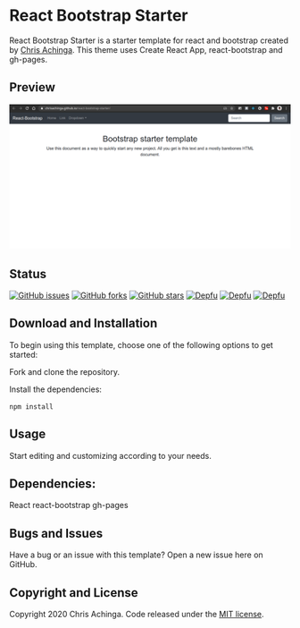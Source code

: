 # React Bootstrap Starter

React Bootstrap Starter is a starter template for react and bootstrap created by [Chris Achinga](http://chrisachinga.me). This theme uses Create React App, react-bootstrap and gh-pages.

## Preview

![screenshot](screenshot.png)

## Status

[![GitHub issues](https://img.shields.io/github/issues/ChrisAchinga/react-bootstrap-starter)](https://github.com/ChrisAchinga/react-bootstrap-starter/issues) [![GitHub forks](https://img.shields.io/github/forks/ChrisAchinga/react-bootstrap-starter)](https://github.com/ChrisAchinga/react-bootstrap-starter/network) [![GitHub stars](https://img.shields.io/github/stars/ChrisAchinga/react-bootstrap-starter)](https://github.com/ChrisAchinga/react-bootstrap-starter/stargazers) [![Depfu](https://badges.depfu.com/badges/80c94d4ad87f69ecde6d83ae05e65b63/status.svg)](https://depfu.com) [![Depfu](https://badges.depfu.com/badges/80c94d4ad87f69ecde6d83ae05e65b63/overview.svg)](https://depfu.com/github/ChrisAchinga/react-bootstrap-starter?project_id=18009) [![Depfu](https://badges.depfu.com/badges/80c94d4ad87f69ecde6d83ae05e65b63/count.svg)](https://depfu.com/github/ChrisAchinga/react-bootstrap-starter?project_id=18009)

## Download and Installation

To begin using this template, choose one of the following options to get started:

Fork and clone the repository.

Install the dependencies:

```shell
npm install
```

## Usage

Start editing and customizing according to your needs.

## Dependencies:

React
react-bootstrap
gh-pages

## Bugs and Issues

Have a bug or an issue with this template? Open a new issue here on GitHub.

## Copyright and License

Copyright 2020 Chris Achinga. Code released under the [MIT license](LICENSE).